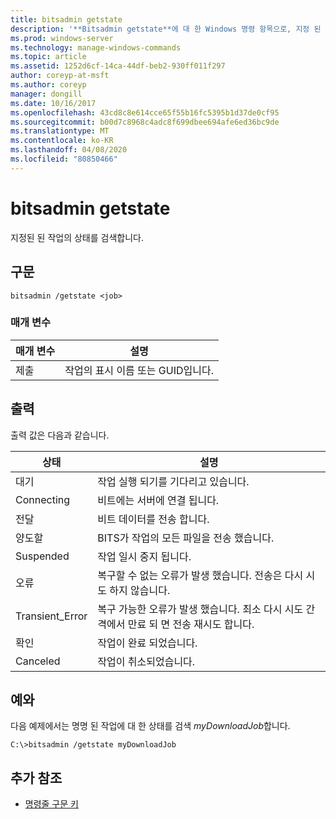 ```yaml
---
title: bitsadmin getstate
description: '**Bitsadmin getstate**에 대 한 Windows 명령 항목으로, 지정 된 작업의 상태를 검색 합니다.'
ms.prod: windows-server
ms.technology: manage-windows-commands
ms.topic: article
ms.assetid: 1252d6cf-14ca-44df-beb2-930ff011f297
author: coreyp-at-msft
ms.author: coreyp
manager: dongill
ms.date: 10/16/2017
ms.openlocfilehash: 43cd8c8e614cce65f55b16fc5395b1d37de0cf95
ms.sourcegitcommit: b00d7c8968c4adc8f699dbee694afe6ed36bc9de
ms.translationtype: MT
ms.contentlocale: ko-KR
ms.lasthandoff: 04/08/2020
ms.locfileid: "80850466"
---
```

# <a name="bitsadmin-getstate"></a>bitsadmin getstate

지정된 된 작업의 상태를 검색합니다.

## <a name="syntax"></a>구문

```
bitsadmin /getstate <job>
```

### <a name="parameters"></a>매개 변수

| 매개 변수 | 설명 |
| -------------- | -------------- |
| 제출 | 작업의 표시 이름 또는 GUID입니다. |

## <a name="output"></a>출력

출력 값은 다음과 같습니다.

| 상태 | 설명 |
| --------------- | ----------- |
| 대기 | 작업 실행 되기를 기다리고 있습니다. |
| Connecting | 비트에는 서버에 연결 됩니다. |
| 전달 | 비트 데이터를 전송 합니다. |
| 양도할 | BITS가 작업의 모든 파일을 전송 했습니다. |
| Suspended | 작업 일시 중지 됩니다. |
| 오류 | 복구할 수 없는 오류가 발생 했습니다. 전송은 다시 시도 하지 않습니다. |
| Transient_Error | 복구 가능한 오류가 발생 했습니다. 최소 다시 시도 간격에서 만료 되 면 전송 재시도 합니다. |
| 확인 | 작업이 완료 되었습니다. |
| Canceled | 작업이 취소되었습니다. |

## <a name="examples"></a><a name=BKMK_examples></a>예와

다음 예제에서는 명명 된 작업에 대 한 상태를 검색 *myDownloadJob*합니다.

```
C:\>bitsadmin /getstate myDownloadJob
```

## <a name="additional-references"></a>추가 참조

- [명령줄 구문 키](command-line-syntax-key.md)
